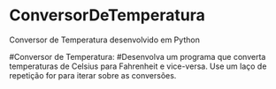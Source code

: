 # ConversorDeTemperatura
Conversor de Temperatura desenvolvido em Python

#Conversor de Temperatura:
#Desenvolva um programa que converta temperaturas de Celsius para Fahrenheit e vice-versa. Use um laço de repetição for para iterar sobre as conversões.
